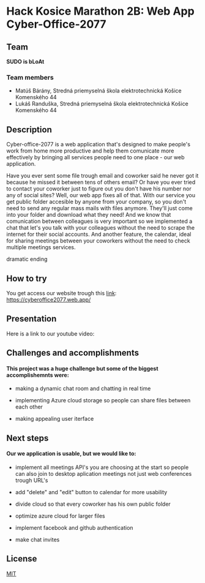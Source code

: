 # Hack Kosice Marathon 2B: Web App Cyber-Office-2077

## Team

**SUDO is bLoAt**

### Team members

- Matúš Bárány, Stredná priemyselná škola elektrotechnická Košice Komenského 44
- Lukáš Randuška, Stredná priemyselná škola elektrotechnická Košice Komenského 44


## Description
Cyber-office-2077 is a web application that's designed to make people's work from home more productive and help them comunicate more effectively by bringing all services people   need to one place - our web application.

Have you ever sent some file trough email and coworker said he never got it because he missed it between tens of others email? Or have you ever tried to contact your coworker just to figure out you don't have his number nor any of social sites? Well, our web app fixes all of that. With our service you get public folder accesible by anyone from your company, so you don't need to send any regular mass mails with files anymore. They'll just come into your folder and download what they need! And we know that comunication between colleagues is very important so we implemented a chat that let's you talk with your colleagues without the need to scrape the internet for their social accounts. And another feature, the calendar, ideal for sharing meetings between your coworkers without the need to check multiple meetings services.  

dramatic ending

## How to try
You get access our website trough this [link](https://cyberoffice2077.web.app/):
https://cyberoffice2077.web.app/

## Presentation
Here is a link to our youtube video:

## Challenges and accomplishments

#### This project was a huge challenge but some of the biggest accomplishemnts were:

 - making a dynamic chat room and chatting in real time 

 - implementing Azure cloud storage so people can share files between each other
 
 - making appealing user iterface 

## Next steps
#### Our we application is usable, but we would like to: 
 - implement all meetings API's you are choosing at the start so people can also join to desktop aplication meetings not just web conferences trough URL's 
 
 - add "delete" and "edit" button to calendar for more usability

 - divide cloud so that every coworker has his own public folder 
  
 - optimize azure cloud for larger files
 
 - implement facebook and github authentication
  
 - make chat invites
   
## License

[MIT](https://choosealicense.com/licenses/mit/)
